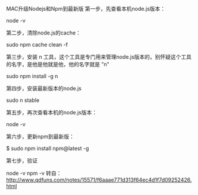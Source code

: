 MAC升级Nodejs和Npm到最新版
第一步，先查看本机node.js版本：

node -v

第二步，清除node.js的cache：

sudo npm cache clean -f

第三步，安装 n 工具，这个工具是专门用来管理node.js版本的，别怀疑这个工具的名字，是他是他就是他，他的名字就是 "n"

sudo npm install -g n

第四步，安装最新版本的node.js

sudo n stable

第五步，再次查看本机的node.js版本：

node -v

第六步，更新npm到最新版：

$ sudo npm install npm@latest -g

第七步，验证

node -v
npm -v
转自：http://www.qdfuns.com/notes/15571/f6aaae771d313f64ec4d1f7d09252426.html